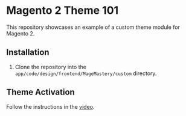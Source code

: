 # Magento 2 Theme 101

This repository showcases an example of a custom theme module for Magento 2.

## Installation

1. Clone the repository into the `app/code/design/frontend/MageMastery/custom` directory.

## Theme Activation

Follow the instructions in the [video](https://youtu.be/f-tkNRLxQrw).
